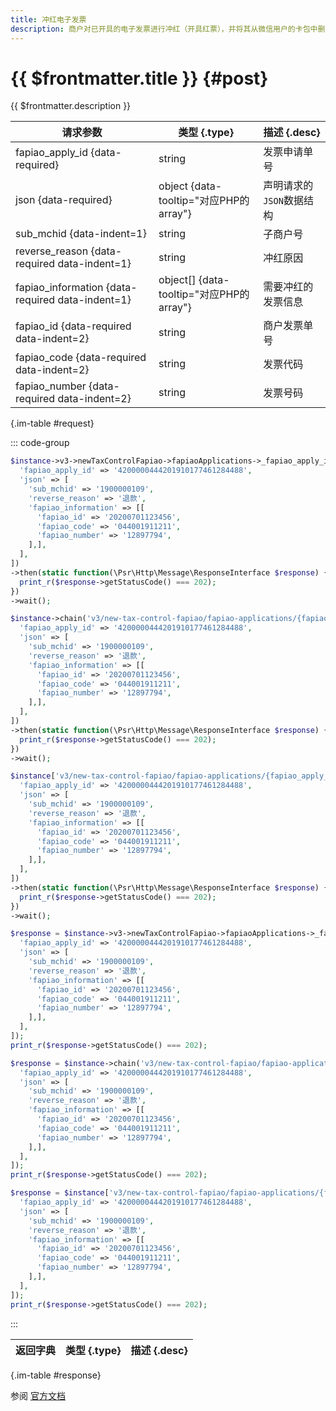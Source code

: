 ```yaml
---
title: 冲红电子发票
description: 商户对已开具的电子发票进行冲红（开具红票），并将其从微信用户的卡包中删除。
---
```


# {{ $frontmatter.title }} {#post}

{{ $frontmatter.description }}

| 请求参数 | 类型 {.type} | 描述 {.desc}
| --- | --- | ---
| fapiao_apply_id {data-required} | string | 发票申请单号
| json {data-required} | object {data-tooltip="对应PHP的array"} | 声明请求的`JSON`数据结构
| sub_mchid {data-indent=1} | string | 子商户号
| reverse_reason {data-required data-indent=1} | string | 冲红原因
| fapiao_information {data-required data-indent=1} | object[] {data-tooltip="对应PHP的array"} | 需要冲红的发票信息
| fapiao_id {data-required data-indent=2} | string | 商户发票单号
| fapiao_code {data-required data-indent=2} | string | 发票代码
| fapiao_number {data-required data-indent=2} | string | 发票号码

{.im-table #request}

::: code-group

```php [异步纯链式]
$instance->v3->newTaxControlFapiao->fapiaoApplications->_fapiao_apply_id_->reverse->postAsync([
  'fapiao_apply_id' => '4200000444201910177461284488',
  'json' => [
    'sub_mchid' => '1900000109',
    'reverse_reason' => '退款',
    'fapiao_information' => [[
      'fapiao_id' => '20200701123456',
      'fapiao_code' => '044001911211',
      'fapiao_number' => '12897794',
    ],],
  ],
])
->then(static function(\Psr\Http\Message\ResponseInterface $response) {
  print_r($response->getStatusCode() === 202);
})
->wait();
```

```php [异步声明式]
$instance->chain('v3/new-tax-control-fapiao/fapiao-applications/{fapiao_apply_id}/reverse')->postAsync([
  'fapiao_apply_id' => '4200000444201910177461284488',
  'json' => [
    'sub_mchid' => '1900000109',
    'reverse_reason' => '退款',
    'fapiao_information' => [[
      'fapiao_id' => '20200701123456',
      'fapiao_code' => '044001911211',
      'fapiao_number' => '12897794',
    ],],
  ],
])
->then(static function(\Psr\Http\Message\ResponseInterface $response) {
  print_r($response->getStatusCode() === 202);
})
->wait();
```

```php [异步属性式]
$instance['v3/new-tax-control-fapiao/fapiao-applications/{fapiao_apply_id}/reverse']->postAsync([
  'fapiao_apply_id' => '4200000444201910177461284488',
  'json' => [
    'sub_mchid' => '1900000109',
    'reverse_reason' => '退款',
    'fapiao_information' => [[
      'fapiao_id' => '20200701123456',
      'fapiao_code' => '044001911211',
      'fapiao_number' => '12897794',
    ],],
  ],
])
->then(static function(\Psr\Http\Message\ResponseInterface $response) {
  print_r($response->getStatusCode() === 202);
})
->wait();
```

```php [同步纯链式]
$response = $instance->v3->newTaxControlFapiao->fapiaoApplications->_fapiao_apply_id_->reverse->post([
  'fapiao_apply_id' => '4200000444201910177461284488',
  'json' => [
    'sub_mchid' => '1900000109',
    'reverse_reason' => '退款',
    'fapiao_information' => [[
      'fapiao_id' => '20200701123456',
      'fapiao_code' => '044001911211',
      'fapiao_number' => '12897794',
    ],],
  ],
]);
print_r($response->getStatusCode() === 202);
```

```php [同步声明式]
$response = $instance->chain('v3/new-tax-control-fapiao/fapiao-applications/{fapiao_apply_id}/reverse')->post([
  'fapiao_apply_id' => '4200000444201910177461284488',
  'json' => [
    'sub_mchid' => '1900000109',
    'reverse_reason' => '退款',
    'fapiao_information' => [[
      'fapiao_id' => '20200701123456',
      'fapiao_code' => '044001911211',
      'fapiao_number' => '12897794',
    ],],
  ],
]);
print_r($response->getStatusCode() === 202);
```

```php [同步属性式]
$response = $instance['v3/new-tax-control-fapiao/fapiao-applications/{fapiao_apply_id}/reverse']->post([
  'fapiao_apply_id' => '4200000444201910177461284488',
  'json' => [
    'sub_mchid' => '1900000109',
    'reverse_reason' => '退款',
    'fapiao_information' => [[
      'fapiao_id' => '20200701123456',
      'fapiao_code' => '044001911211',
      'fapiao_number' => '12897794',
    ],],
  ],
]);
print_r($response->getStatusCode() === 202);
```

:::

| 返回字典 | 类型 {.type} | 描述 {.desc}
| --- | --- | ---

{.im-table #response}

参阅 [官方文档](https://pay.weixin.qq.com/wiki/doc/apiv3/wxpay/new-tax-control-fapiao/chapter3_9.shtml)

